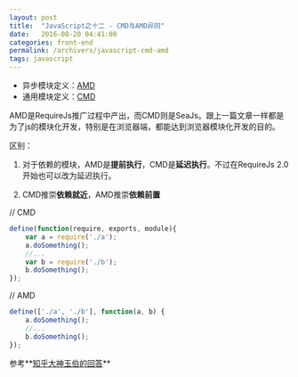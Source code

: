 ```yaml
---
layout: post
title:  "JavaScript之十二 - CMD与AMD异同"
date:   2016-08-20 04:41:00
categories: front-end
permalink: /archivers/javascript-cmd-amd
tags: javascript
---
```


- 异步模块定义：[AMD](https://github.com/amdjs/amdjs-api/wiki/AMD)
- 通用模块定义：[CMD](https://github.com/seajs/seajs/issues/242)

AMD是RequireJs推广过程中产出，而CMD则是SeaJs。跟上一篇文章一样都是为了js的模块化开发，特别是在浏览器端，都能达到浏览器模块化开发的目的。

区别：

1. 对于依赖的模块，AMD是**提前执行**，CMD是**延迟执行**。不过在RequireJs 2.0开始也可以改为延迟执行。

2. CMD推崇**依赖就近**，AMD推崇**依赖前置**

// CMD

```javascript
define(function(require, exports, module){
	var a = require('./a');
	a.doSomething();
	//...
	var b = require('./b');
	b.doSomething();
});
```

// AMD

```javascript
define(['./a', './b'], function(a, b) {
	a.doSomething();
	//...
	b.doSomething();
});
```

参考**[知乎大神玉伯的回答](https://www.zhihu.com/question/20351507/answer/14859415)**